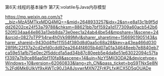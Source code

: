  第6天:线程的基本操作
 第7天:volatile与Java内存模型
 
 https://mp.weixin.qq.com/s?__biz=MzA5MTkxMDQ4MQ==&mid=2648933257&idx=2&sn=e8a13c1b9f5ddd26202ce24f53a79788&chksm=88621bb7bf1592a1d177309a60acb542b6520f034aa44e863a13eb8da73e0eec1a24ab44be54&mpshare=1&scene=24&srcid=0827oTPP1j4rw4h0Vk989Myl&sharer_sharetime=1566901905143&sharer_shareid=9430d4ffe111554f380d8d0aa5c68a28&key=a43ea466d03028f9fc22f37a2cd2efd0cdd92ea2644f4605b4d07a01a34648eeb7e8840eb7ca59e51afb75e0ec2f5ddcd1a5ad34b87c80eeb5e4da8e51e63022094c57faf3397a7b9ce86aa5bf110fa9&ascene=14&uin=NzY5MjI3ODA2&devicetype=Windows+10&version=62060833&lang=zh_CN&pass_ticket=bgS9TNxSe8N%2Fd6Mk6UIkVf9xAWTc90J3A8JsvwrMXN7ZFrKPLfxjKCX5D5qOUADe